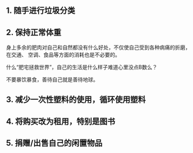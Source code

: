 # 

## 1. 随手进行垃圾分类
 
## 2. 保持正常体重

身上多余的肥肉对自己和自然都没有什么好处，不仅使自己受到各种病痛的折磨，在交通、
空调、食品等方面的消耗也是不必要的。

什么“肥宅拯救世界”，自己的生活是什么样子难道心里没点B数么？

不要暴饮暴食，善待自己就是善待地球。

## 3. 减少一次性塑料的使用，循环使用塑料

 
## 4. 将购买改为租用，特别是图书

## 5. 捐赠/出售自己的闲置物品
